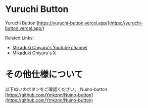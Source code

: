 # Yuruchi Button

Yuruchi Button [https://yuruchi-button.vercel.app/](https://yuruchi-button.vercel.app/)

Related Links:
* [Mikaduki Chiyuru's Youtube channel](https://www.youtube.com/@Chiyuru_Mikazuki)
* [Mikaduki Chiyuru's X](https://x.com/Chiyuru_nyaaaa)

# その他仕様について

以下ぬいのボタンをご確認ください。
Nuino-button [https://github.com/Ymkznn/Nuino-button](https://github.com/Ymkznn/Nuino-button)